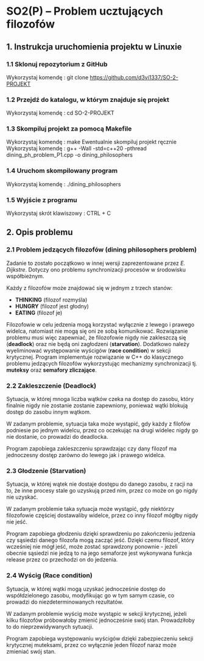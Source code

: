 # SO2(P) – Problem ucztujących filozofów

## **1. Instrukcja uruchomienia projektu w Linuxie** ##

### 1.1 Sklonuj repozytorium z GitHub ###
Wykorzystaj komendę : git clone https://github.com/d3vi1337/SO-2-PROJEKT

### 1.2 Przejdź do katalogu, w którym znajduje się projekt ###
Wykorzystaj komendę : cd SO-2-PROJEKT

### 1.3 Skompiluj projekt za pomocą Makefile ###
Wykorzystaj komendę : make
Ewentualnie skompiluj projekt ręcznie
Wykorzystaj komendę : g++ -Wall -std=c++20 -pthread dining_ph_problem_P1.cpp -o dining_philosophers

### 1.4 Uruchom skompilowany program ###
Wykorzystaj komendę : ./dining_philosophers

### 1.5 Wyjście z programu ###
Wykorzystaj skrót klawiszowy : CTRL + C

## **2. Opis problemu** ##

### 2.1 Problem jedzących filozofów (**dining philosophers problem**) ###
Zadanie to zostało początkowo w innej wersji zaprezentowane przez
*E. Dijkstre*. Dotyczy ono problemu synchronizacji procesów w środowisku współbieżnym.
    
Każdy z filozofów może znajdować się w jednym z trzech stanów:
- **THINKING** (filozof rozmyśla)
- **HUNGRY** (filozof jest głodny)
- **EATING** (filozof je)

Filozofowie w celu jedzenia mogą korzystać wyłącznie z lewego i prawego widelca, natomiast nie mogą się
oni ze sobą komunikować. Rozwiązanie problemu musi więc zapewniać, że filozofowie nigdy nie zakleszczą
się (**deadlock**) oraz nie będą oni zagłodzeni (**starvation**). Dodatkowo należy wyeliminować występowanie wyścigów (**race condition**) w sekcji krytycznej. Program implementuje rozwiązanie w C++ do klasycznego problemu jedzących filozofów wykorzystując mechanizmy synchronizacji tj. **muteksy** oraz **semafory zliczające**.

### 2.2 Zakleszczenie (**Deadlock**) ###
Sytuacja, w której mnoga liczba wątków czeka na dostęp do zasobu, który finalnie nigdy nie zostanie 
zostanie zapewniony, ponieważ wątki blokują dostęp do zasobu innym wątkom. 

W zadanym problemie, sytuacja taka może wystąpić, gdy każdy z filofów podniesie po jednym widelcu, 
przez co oczekując na drugi widelec nigdy go nie dostanie, co prowadzi do deadlocka. 

Program zapobiega zakleszczeniu sprawdzając czy dany filozof ma jednoczesny dostęp zarówno do 
lewego jak i prawego widelca.

### 2.3 Głodzenie (**Starvation**) ###
Sytuacja, w której wątek nie dostaje dostępu do danego zasobu, z racji na to, że inne procesy stale 
go uzyskują przed nim, przez co może on go nigdy nie uzyskać.

W zadanym problemie taka sytuacja może wystąpić, gdy niektórzy filozofowie częściej dostawaliby 
widelce, przez co inny filozof mógłby nigdy nie jeść.

Program zapobiega głodzeniu dzięki sprawdzeniu po zakończeniu jedzenia czy sąsiedzi danego filozofa mogą zacząć
jeść. Dzięki czemu filozof, który wcześniej nie mógł jeść, może zostać sprawdzony ponownie - jeżeli obecnie 
sąsiedzi nie jedzą to na jego semaforze jest wykonywana funkcja release przez co przechodzi on do jedzenia.

### 2.4 Wyścig (**Race condition**) ###
Sytuacja, w której wątki mogą uzyskać jednocześnie dostęp do współdzielonego zasobu, modyfikując 
go w tym samym czasie, co prowadzi do niezdeterminowanych rezultatów. 

W zadanym problemie wyścig może wystąpic w sekcji krytycznej, jeżeli kilku filozofów próbowałoby 
zmienić jednocześnie swój stan. Prowadziłoby to do nieprzewidywanych sytuacji.

Program zapobiega występowaniu wyścigów dzięki zabezpieczeniu sekcji krytycznej muteksami, przez 
co wyłącznie jeden filozof naraz może zmieniać swój stan.